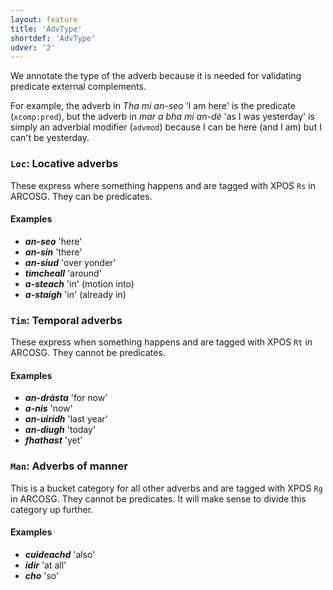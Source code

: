 ```yaml
---
layout: feature
title: 'AdvType'
shortdef: 'AdvType'
udver: '2'
---
```


We annotate the type of the adverb because it is needed for validating predicate external complements.

For example, the adverb in _Tha mi an-seo_ 'I am here' is the predicate (`xcomp:pred`), but the adverb in _mar a bha mi an-dè_ 'as I was yesterday' is simply an adverbial modifier (`advmod`) because I can be here (and I am) but I can't be yesterday.

### <a name="Loc">`Loc`</a>: Locative adverbs

These express where something happens and are tagged with XPOS `Rs` in ARCOSG.
They can be predicates.

#### Examples

* _<b>an-seo</b>_ 'here'
* _<b>an-sin</b>_ 'there'
* _<b>an-siud</b>_ 'over yonder'
* _<b>timcheall</b>_ 'around'
* _<b>a-steach</b>_ 'in' (motion into)
* _<b>a-staigh</b>_ 'in' (already in)

### <a name="Tim">`Tim`</a>: Temporal adverbs

These express when something happens and are tagged with XPOS `Rt` in ARCOSG.
They cannot be predicates.

#### Examples

* _<b>an-dràsta</b>_ 'for now'
* _<b>a-nis</b>_ 'now'
* _<b>an-uiridh</b>_ 'last year'
* _<b>an-diugh</b>_ 'today'
* _<b>fhathast</b>_ 'yet'

### <a name="Man">`Man`</a>: Adverbs of manner

This is a bucket category for all other adverbs and are tagged with XPOS `Rg` in ARCOSG.
They cannot be predicates.
It will make sense to divide this category up further.

#### Examples

* _<b>cuideachd</b>_ 'also'
* _<b>idir</b>_ 'at all'
* _<b>cho</b>_ 'so'



